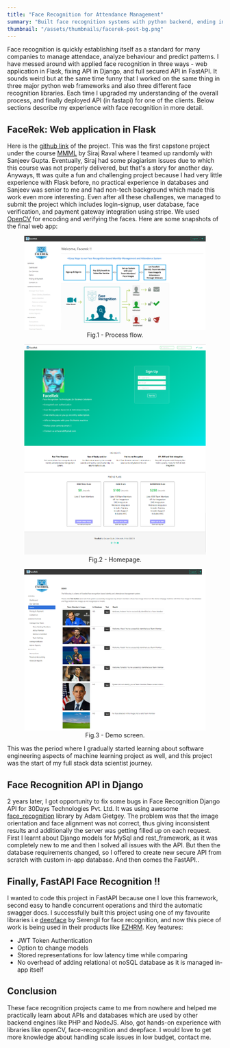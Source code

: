 ```yaml
---
title: "Face Recognition for Attendance Management"
summary: "Built face recognition systems with python backend, ending in a production-ready API."
thumbnail: "/assets/thumbnails/facerek-post-bg.png"
---
```


<!-- date: 2024-02-04T19:34:14+05:30
tags: ["computer vision", "face recognition"] -->

Face recognition is quickly establishing itself as a standard for many companies to manage attendace, analyze behaviour and predict patterns. I have messed around with applied face recognition in three ways - web application in Flask, fixing API in Django, and full secured API in FastAPI. It sounds weird but at the same time funny that I worked on the same thing in three major python web frameworks and also three different face recognition libraries. Each time I upgraded my understanding of the overall process, and finally deployed API (in fastapi) for one of the clients. Below sections describe my experience with face recognition in more detail.

## FaceRek: Web application in Flask
Here is the [github link](https://github.com/HimanshuMittal01/Week5-Project) of the project. This was the first capstone project under the course [MMML](https://www.machinelearningcourse.io/courses/make-money) by Siraj Raval where I teamed up randomly with Sanjeev Gupta. Eventually, Siraj had some plagiarism issues due to which this course was not properly delivered, but that's a story for another day.
Anyways, tt was quite a fun and challenging project because I had very little experience with Flask before, no practical experience in databases and Sanjeev was senior to me and had non-tech background which made this work even more interesting. Even after all these challenges, we managed to submit the project which includes login-signup, user database, face verification, and payment gateway integration using stripe. We used [OpenCV](https://docs.opencv.org/3.4/da/d60/tutorial_face_main.html) for encoding and verifying the faces. Here are some snapshots of the final web app:

<div style="text-align: center;">
    <figure>
        <img src="./facerek snap 1.png" alt="facerek screenshot 1" eleventy:widths="600" />
        <figcaption>Fig.1 - Process flow.</figcaption>
    </figure>
    <figure>
        <img src="./facerek snap 2.png" alt="facerek screenshot 2" eleventy:widths="600" />
        <figcaption>Fig.2 - Homepage.</figcaption>
    </figure>
    <figure>
        <img src="./facerek snap 3.png" alt="facerek screenshot 3" eleventy:widths="600" />
        <figcaption>Fig.3 - Demo screen.</figcaption>
    </figure>
</div>

This was the period where I gradually started learning about software engineering aspects of machine learning project as well, and this project was the start of my full stack data scientist journey.

## Face Recognition API in Django
2 years later, I got opportunity to fix some bugs in Face Recognition Django API for 30Days Technologies Pvt. Ltd. It was using awesome [face_recognition](https://github.com/ageitgey/face_recognition) library by Adam Gietgey. The problem was that the image orientation and face alignment was not correct, thus giving inconsistent results and additionally the server was getting filled up on each request. First I learnt about Django models for MySql and rest_framework, as it was completely new to me and then I solved all issues with the API. But then the database requirements changed, so I offered to create new secure API from scratch with custom in-app database. And then comes the FastAPI..

## Finally, FastAPI Face Recognition !!
I wanted to code this project in FastAPI because one I love this framework, second easy to handle concurrent operations and third the automatic swagger docs. I successfully built this project using one of my favourite libraries i.e [deepface](https://github.com/serengil/deepface) by Serengil for face recognition, and now this piece of work is being used in their products like [EZHRM](https://www.ezhrm.in/). Key features:
- JWT Token Authentication
- Option to change models
- Stored representations for low latency time while comparing
- No overhead of adding relational ot noSQL database as it is managed in-app itself

## Conclusion
These face recognition projects came to me from nowhere and helped me practically learn about APIs and databases which are used by other backend engines like PHP and NodeJS. Also, got hands-on experience with libraries like openCV, face-recognition and deepface. I would love to get more knowledge about handling scale issues in low budget, contact me.